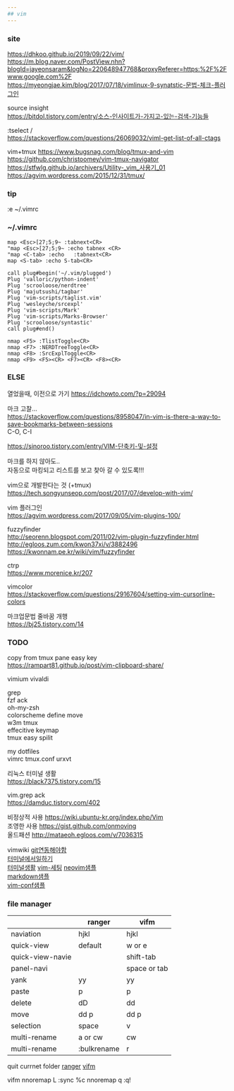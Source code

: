 ```yaml
---
## vim
---
```


### site
https://dhkoo.github.io/2019/09/22/vim/  
https://m.blog.naver.com/PostView.nhn?blogId=jayeonsaram&logNo=220648947768&proxyReferer=https:%2F%2Fwww.google.com%2F  
https://myeongjae.kim/blog/2017/07/18/vimlinux-9-synatstic-문법-체크-플러그인  

source insight  
https://bitdol.tistory.com/entry/소스-인사이트가-가지고-있는-검색-기능들


:tselect /<CR>  
https://stackoverflow.com/questions/26069032/viml-get-list-of-all-ctags  

vim+tmux
https://www.bugsnag.com/blog/tmux-and-vim  
https://github.com/christoomey/vim-tmux-navigator  
https://stfwlg.github.io/archivers/Utility-_vim_사용기_01  
https://agvim.wordpress.com/2015/12/31/tmux/  

### tip
:e ~/.vimrc  


### ~/.vimrc


```
map <Esc>[27;5;9~ :tabnext<CR>
"map <Esc>[27;5;9~ :echo tabnex <CR>
"map <C-tab> :echo   :tabnext<CR>
map <S-tab> :echo S-tab<CR>

call plug#begin('~/.vim/plugged')
Plug 'valloric/python-indent'
Plug 'scrooloose/nerdtree'
Plug 'majutsushi/tagbar'
Plug 'vim-scripts/taglist.vim'
Plug 'wesleyche/srcexpl'
Plug 'vim-scripts/Mark'
Plug 'vim-scripts/Marks-Browser'
Plug 'scrooloose/syntastic'
call plug#end()
  
nmap <F5> :TlistToggle<CR>
nmap <F7> :NERDTreeToggle<CR>
nmap <F8> :SrcExplToggle<CR>
nmap <F9> <F5><CR> <F7><CR> <F8><CR>

```
  


### ELSE

열었을때, 이전으로 가기 https://idchowto.com/?p=29094 

마크 고찰...   
https://stackoverflow.com/questions/8958047/in-vim-is-there-a-way-to-save-bookmarks-between-sessions  
C-O, C-I

https://sinoroo.tistory.com/entry/VIM-단축키-및-설정

마크를 하지 않아도..  
자동으로 마킹되고 리스트를 보고 찾아 갈 수 있도록!!!  


vim으로 개발한다는 것 (+tmux)  
https://tech.songyunseop.com/post/2017/07/develop-with-vim/ 

vim 플러그인  
https://agvim.wordpress.com/2017/09/05/vim-plugins-100/ 


fuzzyfinder  
http://seorenn.blogspot.com/2011/02/vim-plugin-fuzzyfinder.html  
http://egloos.zum.com/kwon37xi/v/3882496  
https://kwonnam.pe.kr/wiki/vim/fuzzyfinder  

ctrp  
https://www.morenice.kr/207

vimcolor  
https://stackoverflow.com/questions/29167604/setting-vim-cursorline-colors


마크업문법 줄바꿈 개행  
https://bj25.tistory.com/14


### TODO

copy  from tmux pane  easy key  
https://rampart81.github.io/post/vim-clipboard-share/  

vimium  vivaldi


grep  
fzf  ack   
oh-my-zsh  
colorscheme define move  
w3m  tmux  
effecitive keymap   
tmux  easy spilit  

my dotfiles  
vimrc tmux.conf urxvt  

리눅스 터미널 생활  
https://black7375.tistory.com/15  


vim.grep ack  
https://damduc.tistory.com/402  


비정상적 사용 https://wiki.ubuntu-kr.org/index.php/Vim  
조영한 사용 https://gist.github.com/onmoving  
올드패션 http://mataeoh.egloos.com/v/7036315  

vimwiki [git연동해야함](https://johngrib.github.io/wiki/my-wiki/#실제로-어떻게-사용하나)  
[터미널에서일하기](https://medium.com/museion/터미널-환경에서-일하기-49164c7ca39b)  
[터미널생활](http://theyearlyprophet.com)
[vim-세팅](https://alex.dzyoba.com/blog/vim-revamp/)
[neovim샘플](https://seulcode.tistory.com/272)  
[markdown샘플](https://inasie.github.io/it일반/마크다운-표-만들기/)  
[vim-conf샘플](https://y0c.github.io/2019/07/14/vim-config-for-js-developer/)  


###  file manager 


||ranger|vifm|
|------|---|---|
|naviation|hjkl|hjkl|
|quick-view|default| w or e|
|quick-view-navie||shift-tab|
|panel-navi||space or tab|
|yank|yy|yy|
|paste|p|p|
|delete|dD|dd|
|move|dd p|dd p|
|selection| space | v |
|multi-rename| a or cw | cw |
|multi-rename| :bulkrename |r |

quit currnet folder
[ranger](https://superuser.com/questions/1043806/how-to-exit-the-ranger-file-explorer-back-to-command-prompt-but-keep-the-current) [vifm](https://wiki.vifm.info/index.php/How_to_set_shell_working_directory_after_leaving_Vifm)  

vifm
nnoremap L :sync %c<cr>
nnoremap <C-w>q :q!<cr>
